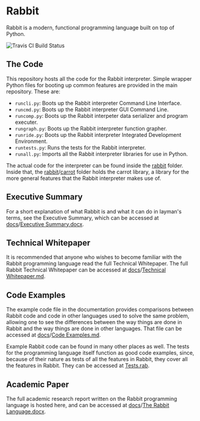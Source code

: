 Rabbit
======

Rabbit is a modern, functional programming language built on top of Python.

![Travis CI Build Status](https://travis-ci.org/evhub/rabbit.svg?branch=master)

## The Code

This repository hosts all the code for the Rabbit interpreter. Simple wrapper Python files for booting up common features are provided in the main repository. These are:

* `runcli.py`: Boots up the Rabbit interpreter Command Line Interface.
* `runcmd.py`: Boots up the Rabbit interpreter GUI Command Line.
* `runcomp.py`: Boots up the Rabbit interpeter data serializer and program executer.
* `rungraph.py`: Boots up the Rabbit interpreter function grapher.
* `runride.py`: Boots up the Rabbit interpreter Integrated Development Environment.
* `runtests.py`: Runs the tests for the Rabbit interpreter.
* `runall.py`: Imports all the Rabbit interpreter libraries for use in Python.

The actual code for the interpreter can be found inside the [rabbit](/rabbit) folder. Inside that, the [rabbit](/rabbit)/[carrot](/rabbit/carrot) folder holds the carrot library, a library for the more general features that the Rabbit interpreter makes use of.

## Executive Summary

For a short explanation of what Rabbit is and what it can do in layman's terms, see the Executive Summary, which can be accessed at [docs](/docs)/[Executive Summary.docx](/docs/Executive%20Summary.docx).

## Technical Whitepaper

It is recommended that anyone who wishes to become familiar with the Rabbit programming language read the full Technical Whitepaper. The full Rabbit Technical Whitepaper can be accessed at [docs](/docs)/[Technical Whitepaper.md](/docs/Technical%20Whitepaper.md).

## Code Examples

The example code file in the documentation provides comparisons between Rabbit code and code in other languages used to solve the same problem, allowing one to see the differences between the way things are done in Rabbit and the way things are done in other languages. That file can be accessed at [docs](/docs)/[Code Examples.md](/docs/Code%20Examples.md).

Example Rabbit code can be found in many other places as well. The tests for the programming language itself function as good code examples, since, because of their nature as tests of all the features in Rabbit, they cover all the features in Rabbit. They can be accessed at [Tests.rab](/Tests.rab).

## Academic Paper

The full academic research report written on the Rabbit programming language is hosted here, and can be accessed at [docs](/docs)/[The Rabbit Language.docx](/docs/The%20Rabbit%20Language.docx).
